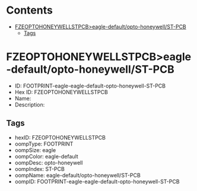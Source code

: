 



Contents
========

* [FZEOPTOHONEYWELLSTPCB>eagle-default/opto-honeywell/ST-PCB](#fzeoptohoneywellstpcbeagle-defaultopto-honeywellst-pcb)
	* [Tags](#tags)

# FZEOPTOHONEYWELLSTPCB>eagle-default/opto-honeywell/ST-PCB

- ID: FOOTPRINT-eagle-eagle-default-opto-honeywell-ST-PCB
- Hex ID: FZEOPTOHONEYWELLSTPCB
- Name: 
- Description: 

## Tags

- hexID: FZEOPTOHONEYWELLSTPCB
- oompType: FOOTPRINT
- oompSize: eagle
- oompColor: eagle-default
- oompDesc: opto-honeywell
- oompIndex: ST-PCB
- oompName: eagle-default/opto-honeywell/ST-PCB
- oompID: FOOTPRINT-eagle-eagle-default-opto-honeywell-ST-PCB
